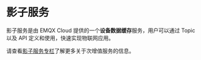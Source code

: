 # 影子服务

影子服务是由 EMQX Cloud 提供的一个**设备数据缓存**服务，用户可以通过 Topic 以及 API 定义和使用，快速实现物联网应用。

请查看[影子服务专栏](../shadow_service/overview.md)了解更多关于次增值服务的信息。

